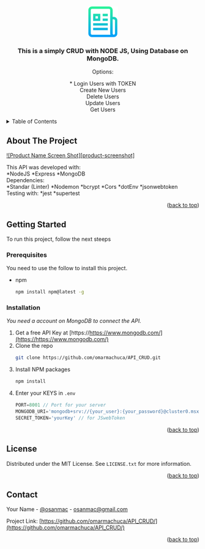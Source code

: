<!-- Improved compatibility of back to top link: See: https://github.com/othneildrew/Best-README-Template/pull/73 -->
<a name="readme-top"></a>



<!-- PROJECT LOGO -->
<br />
<div align="center">
  <a href="https://github.com/othneildrew/Best-README-Template">
    <img src="images/logo.png" alt="Logo" width="80" height="80">
  </a>

  <h3 align="center">This is a simply CRUD with NODE JS, Using Database on MongoDB.</h3>

  <p align="center">
    Options:

<span>* Login Users with TOKEN</span>
<br />
<span>Create New Users</span>
<br />
<span>Delete Users</span>
<br />
<span>Update Users</span>
<br />
<span>Get Users</span>
<br />
  </p>
</div>



<!-- TABLE OF CONTENTS -->
<details>
  <summary>Table of Contents</summary>
  <ol>
    <li>
      <a href="#about-the-project">About The Project</a>
      <ul>
        <li><a href="#built-with">Built With</a></li>
      </ul>
    </li>
    <li>
      <a href="#getting-started">Getting Started</a>
      <ul>
        <li><a href="#prerequisites">Prerequisites</a></li>
        <li><a href="#installation">Installation</a></li>
      </ul>
    </li>
    <li><a href="#usage">Usage</a></li>
    <li><a href="#license">License</a></li>
    <li><a href="#contact">Contact</a></li>
  </ol>
</details>



<!-- ABOUT THE PROJECT -->
## About The Project

[![Product Name Screen Shot][product-screenshot]](https://example.com)

This API was developed with:
<br />
<span>*NodeJS 
<span>*Express
<span> *MongoDB
<br />
Dependencies: 
<br />
<span>*Standar (Linter) </span>
<span>*Nodemon </span>
<span>*bcrypt </span>
<span>*Cors </span>
<span>*dotEnv </span>
<span>*jsonwebtoken</span>
<br />
<span>Testing with: *jest *supertest</span>

<p align="right">(<a href="#readme-top">back to top</a>)</p>


<!-- GETTING STARTED -->
## Getting Started

To run this project, follow the next steeps

### Prerequisites

You need to use the follow to install this project.
* npm
  ```sh
  npm install npm@latest -g
  ```

### Installation

_You need a account on MongoDB to connect the API._

1. Get a free API Key at [https://https://www.mongodb.com/](https://https://www.mongodb.com/)
2. Clone the repo
   ```sh
   git clone https://github.com/omarmachuca/API_CRUD.git
   ```
3. Install NPM packages
   ```sh
   npm install
   ```
4. Enter your KEYS  in `.env`
   ```js
   PORT=8001 // Port for your server
   MONGODB_URI='mongodb+srv://{your_user}:{your_password}@cluster0.msx2os0.mongodb.net/app_node?retryWrites=true&w=majority'
   SECRET_TOKEN='yourKey' // for JSwebToken
   ```

<p align="right">(<a href="#readme-top">back to top</a>)</p>




<!-- LICENSE -->
## License

Distributed under the MIT License. See `LICENSE.txt` for more information.

<p align="right">(<a href="#readme-top">back to top</a>)</p>



<!-- CONTACT -->
## Contact

Your Name - [@osanmac](https://twitter.com/osanmac) - osanmac@gmail.com

Project Link: [https://github.com/omarmachuca/API_CRUD/](https://github.com/omarmachuca/API_CRUD/)

<p align="right">(<a href="#readme-top">back to top</a>)</p>


